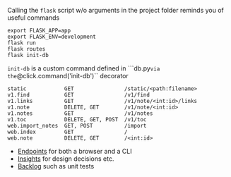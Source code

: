 

Calling the ``flask`` script w/o arguments in the project folder reminds you of useful commands
```
export FLASK_APP=app
export FLASK_ENV=development
flask run
flask routes
flask init-db
```

``init-db`` is a custom command defined in ```db.py`` via the ``@click.command('init-db')`` decorator 

```
static            GET                /static/<path:filename>
v1.find           GET                /v1/find
v1.links          GET                /v1/note/<int:id>/links
v1.note           DELETE, GET        /v1/note/<int:id>
v1.notes          GET                /v1/notes
v1.toc            DELETE, GET, POST  /v1/toc
web.import_notes  GET, POST          /import
web.index         GET                /
web.note          DELETE, GET        /<int:id>
```

* [Endpoints](doc/Endpoints.md) for both a browser and a CLI
* [Insights](doc/Insights.md) for design decisions etc.
* [Backlog](doc/Backlog.md) such as unit tests

